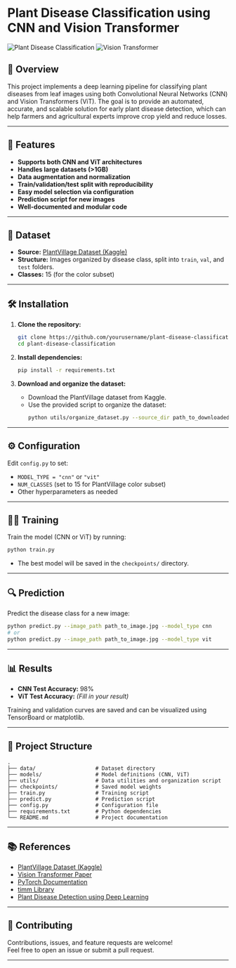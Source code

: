 # Plant Disease Classification using CNN and Vision Transformer

![Plant Disease Classification](https://img.shields.io/badge/DeepLearning-PyTorch-blue) ![Vision Transformer](https://img.shields.io/badge/Model-ViT%20%7C%20CNN-green)

## 🌱 Overview

This project implements a deep learning pipeline for classifying plant diseases from leaf images using both Convolutional Neural Networks (CNN) and Vision Transformers (ViT). The goal is to provide an automated, accurate, and scalable solution for early plant disease detection, which can help farmers and agricultural experts improve crop yield and reduce losses.

---

## 🚀 Features

- **Supports both CNN and ViT architectures**
- **Handles large datasets (>1GB)**
- **Data augmentation and normalization**
- **Train/validation/test split with reproducibility**
- **Easy model selection via configuration**
- **Prediction script for new images**
- **Well-documented and modular code**

---

## 📂 Dataset

- **Source:** [PlantVillage Dataset (Kaggle)](https://www.kaggle.com/datasets/emmarex/plantdisease)
- **Structure:** Images organized by disease class, split into `train`, `val`, and `test` folders.
- **Classes:** 15 (for the color subset)

---

## 🛠️ Installation

1. **Clone the repository:**
   ```bash
   git clone https://github.com/yourusername/plant-disease-classification.git
   cd plant-disease-classification
   ```

2. **Install dependencies:**
   ```bash
   pip install -r requirements.txt
   ```

3. **Download and organize the dataset:**
   - Download the PlantVillage dataset from Kaggle.
   - Use the provided script to organize the dataset:
     ```bash
     python utils/organize_dataset.py --source_dir path_to_downloaded_dataset
     ```

---

## ⚙️ Configuration

Edit `config.py` to set:
- `MODEL_TYPE = "cnn"` or `"vit"`
- `NUM_CLASSES` (set to 15 for PlantVillage color subset)
- Other hyperparameters as needed

---

## 🏋️‍♂️ Training

Train the model (CNN or ViT) by running:
```bash
python train.py
```
- The best model will be saved in the `checkpoints/` directory.

---

## 🔍 Prediction

Predict the disease class for a new image:
```bash
python predict.py --image_path path_to_image.jpg --model_type cnn
# or
python predict.py --image_path path_to_image.jpg --model_type vit
```

---

## 📊 Results

- **CNN Test Accuracy:** 98%
- **ViT Test Accuracy:** _(Fill in your result)_

Training and validation curves are saved and can be visualized using TensorBoard or matplotlib.

---

## 📑 Project Structure

```
.
├── data/                   # Dataset directory
├── models/                 # Model definitions (CNN, ViT)
├── utils/                  # Data utilities and organization script
├── checkpoints/            # Saved model weights
├── train.py                # Training script
├── predict.py              # Prediction script
├── config.py               # Configuration file
├── requirements.txt        # Python dependencies
└── README.md               # Project documentation
```

---

## 📚 References

- [PlantVillage Dataset (Kaggle)](https://www.kaggle.com/datasets/emmarex/plantdisease)
- [Vision Transformer Paper](https://arxiv.org/abs/2010.11929)
- [PyTorch Documentation](https://pytorch.org/docs/stable/index.html)
- [timm Library](https://github.com/huggingface/pytorch-image-models)
- [Plant Disease Detection using Deep Learning](https://arxiv.org/abs/1604.03169)

---

## 🤝 Contributing

Contributions, issues, and feature requests are welcome!  
Feel free to open an issue or submit a pull request.

---

